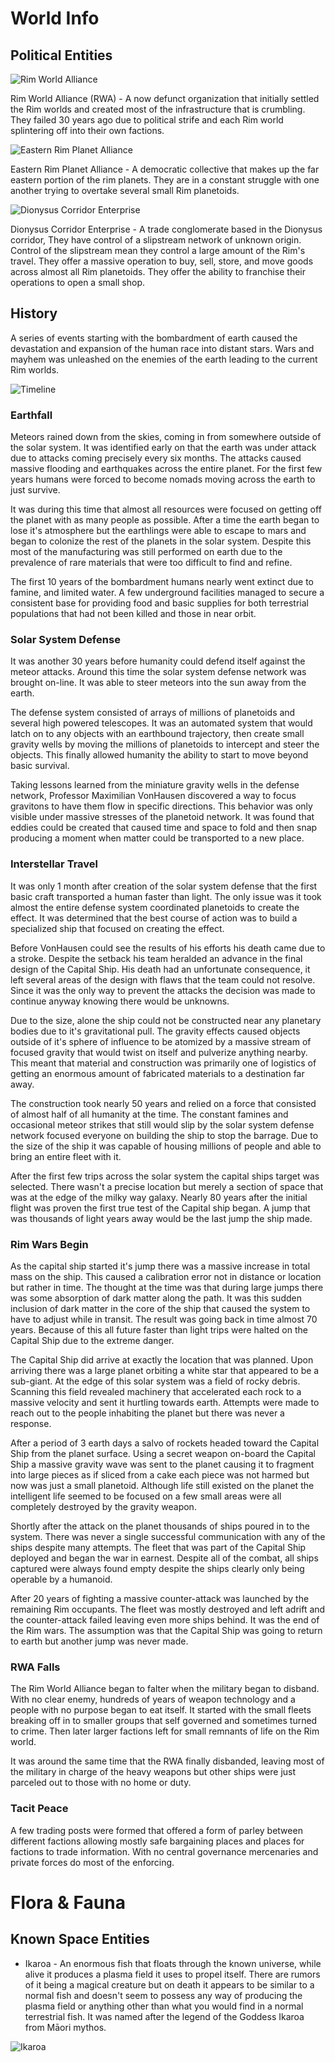 # World Info

## Political Entities

![Rim World Alliance](rwalogo2.png ':size=300')

Rim World Alliance (RWA) - A now defunct organization that initially settled the Rim worlds and created most of the infrastructure that is crumbling. They failed 30 years ago due to political strife and each Rim world splintering off into their own factions.

![Eastern Rim Planet Alliance](erpalogo.png ':size=200')

Eastern Rim Planet Alliance - A democratic collective that makes up the far eastern portion of the rim planets. They are in a constant struggle with one another trying to overtake several small Rim planetoids.

![Dionysus Corridor Enterprise](dcelogo.png ':size=200')

Dionysus Corridor Enterprise - A trade conglomerate based in the Dionysus corridor, They have control of a slipstream network of unknown origin. Control of the slipstream mean they control a large amount of the Rim's travel. They offer a massive operation to buy, sell, store, and move goods across almost all Rim planetoids. They offer the ability to franchise their operations to open a small shop.

## History

A series of events starting with the bombardment of earth caused the devastation and expansion of the human race into distant stars.  Wars and mayhem was unleashed on the enemies of the earth leading to the current Rim worlds.

![Timeline](timeline.png)

### Earthfall

Meteors rained down from the skies, coming in from somewhere outside of the solar system. It was identified early on that the earth was under attack due to attacks coming precisely every six months. The attacks caused massive flooding and earthquakes across the entire planet. For the first few years humans were forced to become nomads moving across the earth to just survive.

It was during this time that almost all resources were focused on getting off the planet with as many people as possible.  After a time the earth began to lose it's atmosphere but the earthlings were able to escape to mars and began to colonize the rest of the planets in the solar system.  Despite this most of the manufacturing was still performed on earth due to the prevalence of rare materials that were too difficult to find and refine.  

The first 10 years of the bombardment humans nearly went extinct due to famine, and limited water. A few underground facilities managed to secure a consistent base for providing food and basic supplies for both terrestrial populations that had not been killed and those in near orbit.

### Solar System Defense

It was another 30 years before humanity could defend itself against the meteor attacks. Around this time the solar system defense network was brought on-line. It was able to steer meteors into the sun away from the earth.

The defense system consisted of arrays of millions of planetoids and several high powered telescopes. It was an automated system that would latch on to any objects with an earthbound trajectory, then create small gravity wells by moving the millions of planetoids to intercept and steer the objects.  This finally allowed humanity the ability to start to move beyond basic survival. 

Taking lessons learned from the miniature gravity wells in the defense network, Professor Maximilian VonHausen discovered a way to focus gravitons to have them flow in specific directions. This behavior was only visible under massive stresses of the planetoid network.  It was found that eddies could be created that caused time and space to fold and then snap producing a moment when matter could be transported to a new place.

### Interstellar Travel

It was only 1 month after creation of the solar system defense that the first basic craft transported a human faster than light. The only issue was it took almost the entire defense system coordinated planetoids to create the effect. It was determined that the best course of action was to build a specialized ship that focused on creating the effect.

Before VonHausen could see the results of his efforts his death came due to a stroke. Despite the setback his team heralded an advance in the final design of the Capital Ship. His death had an unfortunate consequence, it left several areas of the design with flaws that the team could not resolve. Since it was the only way to prevent the attacks the decision was made to continue anyway knowing there would be unknowns.

Due to the size, alone the ship could not be constructed near any planetary bodies due to it's gravitational pull. The gravity effects caused objects outside of it's sphere of influence to be atomized by a massive stream of focused gravity that would twist on itself and pulverize anything nearby. This meant that material and construction was primarily one of logistics of getting an enormous amount of fabricated materials to a destination far away.

The construction took nearly 50 years and relied on a force that consisted of almost half of all humanity at the time. The constant famines and occasional meteor strikes that still would slip by the solar system defense network focused everyone on building the ship to stop the barrage. Due to the size of the ship it was capable of housing millions of people and able to bring an entire fleet with it.

After the first few trips across the solar system the capital ships target was selected. There wasn't a precise location but merely a section of space that was at the edge of the milky way galaxy.  Nearly 80 years after the initial flight was proven the first true test of the Capital ship began. A jump that was thousands of light years away would be the last jump the ship made.

### Rim Wars Begin

As the capital ship started it's jump there was a massive increase in total mass on the ship. This caused a calibration error not in distance or location but rather in time.  The thought at the time was that during large jumps there was some absorption of dark matter along the path. It was this sudden inclusion of dark matter in the core of the ship that caused the system to have to adjust while in transit. The result was going back in time almost 70 years. Because of this all future faster than light trips were halted on the Capital Ship due to the extreme danger.

The Capital Ship did arrive at exactly the location that was planned. Upon arriving there was a large planet orbiting a white star that appeared to be a sub-giant.  At the edge of this solar system was a field of rocky debris. Scanning this field revealed machinery that accelerated each rock to a massive velocity and sent it hurtling towards earth. Attempts were made to reach out to the people inhabiting the planet but there was never a response.

After a period of 3 earth days a salvo of rockets headed toward the Capital Ship from the planet surface. Using a secret weapon on-board the Capital Ship a massive gravity wave was sent to the planet causing it to fragment into large pieces as if sliced from a cake each piece was not harmed but now was just a small planetoid.  Although life still existed on the planet the intelligent life seemed to be focused on a few small areas were all completely destroyed by the gravity weapon.

Shortly after the attack on the planet thousands of ships poured in to the system. There was never a single successful communication with any of the ships despite many attempts. The fleet that was part of the Capital Ship deployed and began the war in earnest.  Despite all of the combat, all ships captured were always found empty despite the ships clearly only being operable by a humanoid.

After 20 years of fighting a massive counter-attack was launched by the remaining Rim occupants. The fleet was mostly destroyed and left adrift and the counter-attack failed leaving even more ships behind. It was the end of the Rim wars. The assumption was that the Capital Ship was going to return to earth but another jump was never made.

### RWA Falls

The Rim World Alliance began to falter when the military began to disband. With no clear enemy, hundreds of years of weapon technology and a people with no purpose began to eat itself. It started with the small fleets breaking off in to smaller groups that self governed and sometimes turned to crime. Then later larger factions left for small remnants of life on the Rim world.  

It was around the same time that the RWA finally disbanded, leaving most of the military in charge of the heavy weapons but other ships were just parceled out to those with no home or duty.

### Tacit Peace

A few trading posts were formed that offered a form of parley between different factions allowing mostly safe bargaining places and places for factions to trade information. With no central governance mercenaries and private forces do most of the enforcing.

# Flora & Fauna

## Known Space Entities

* Ikaroa - An enormous fish that floats through the known universe, while alive it produces a plasma field it uses to propel itself. There are rumors of it being a magical creature but on death it appears to be similar to a normal fish and doesn't seem to possess any way of producing the plasma field or anything other than what you would find in a normal terrestrial fish. It was named after the legend of the Goddess Ikaroa from Māori mythos.

![Ikaroa](ikaroa.png ':size=400')


